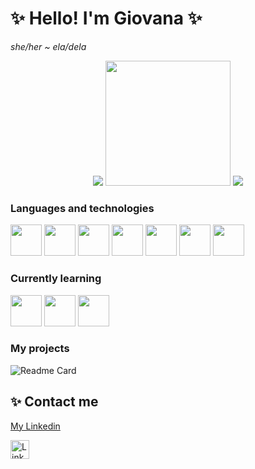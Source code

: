 # ✨  Hello! I'm Giovana  ✨
*she/her ~ ela/dela*

<p align="center">
    
  <img src="https://github-readme-stats.vercel.app/api?username=giovana-ds&show_icons=true&theme=radical">
  <img src="https://user-images.githubusercontent.com/102772845/193723257-aa6adfc5-5dc7-4836-b354-6f2f6f6ec593.png" height=200px/>
  <img src="https://github-readme-stats.vercel.app/api/top-langs/?username=giovana-ds&layout=compact&theme=radical">
</p>

### Languages and technologies
<img src="https://cdn.jsdelivr.net/gh/devicons/devicon/icons/java/java-original.svg" width="50" height="50"/>  <img src="https://cdn.jsdelivr.net/gh/devicons/devicon/icons/html5/html5-plain.svg" width="50" height="50"/>  <img src="https://cdn.jsdelivr.net/gh/devicons/devicon/icons/css3/css3-plain.svg" width="50" height="50"/>  <img src="https://cdn.jsdelivr.net/gh/devicons/devicon/icons/git/git-original.svg" width="50" height="50"/>  <img src="https://cdn.jsdelivr.net/gh/devicons/devicon/icons/vscode/vscode-original.svg" width="50" height="50"/>  <img src="https://cdn.jsdelivr.net/gh/devicons/devicon/icons/linux/linux-plain.svg" width="50" height="50"/>  <img src="https://cdn.jsdelivr.net/gh/devicons/devicon/icons/mysql/mysql-original.svg" width="50" height="50"/>

### Currently learning
<img src="https://cdn.jsdelivr.net/gh/devicons/devicon/icons/python/python-original.svg" width="50" height="50"/>  <img src="https://cdn.jsdelivr.net/gh/devicons/devicon/icons/javascript/javascript-plain.svg" width="50" height="50"/>  <img src="https://cdn.jsdelivr.net/gh/devicons/devicon/icons/googlecloud/googlecloud-original.svg" width="50" height="50"/>         

### My projects
![Readme Card](https://github-readme-stats.vercel.app/api/pin/?username=giovana-ds&repo=devweekebac.github.io&&theme=radical)

## ✨ Contact me

[My Linkedin](www.linkedin.com/in/giovana-da-silveira-s-i)

[<img src='https://img.shields.io/badge/LinkedIn-0077B5?style=for-the-badge&logo=linkedin&logoColor=white' alt= 'Linkedin' height='30'>](www.linkedin.com/in/giovana-da-silveira-s-i)
